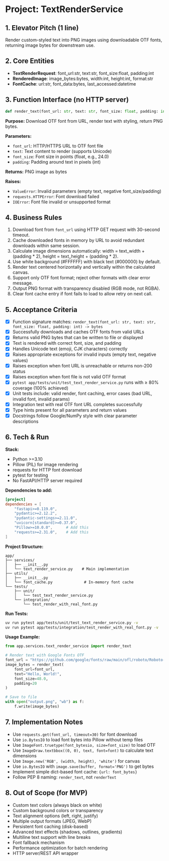 # Project: TextRenderService

## 1. Elevator Pitch (1 line)
Render custom-styled text into PNG images using downloadable OTF fonts, returning image bytes for downstream use.

## 2. Core Entities
- **TextRenderRequest**: font_url:str, text:str, font_size:float, padding:int
- **RenderedImage**: image_bytes:bytes, width:int, height:int, format:str
- **FontCache**: url:str, font_data:bytes, last_accessed:datetime

## 3. Function Interface (no HTTP server)
```python
def render_text(font_url: str, text: str, font_size: float, padding: int) -> bytes
```
**Purpose:** Download OTF font from URL, render text with styling, return PNG bytes.

**Parameters:**
- `font_url`: HTTP/HTTPS URL to OTF font file
- `text`: Text content to render (supports Unicode)
- `font_size`: Font size in points (float, e.g., 24.0)
- `padding`: Padding around text in pixels (int)

**Returns:** PNG image as bytes

**Raises:**
- `ValueError`: Invalid parameters (empty text, negative font_size/padding)
- `requests.HTTPError`: Font download failed
- `IOError`: Font file invalid or unsupported format

## 4. Business Rules
1. Download font from `font_url` using HTTP GET request with 30-second timeout.
2. Cache downloaded fonts in memory by URL to avoid redundant downloads within same session.
3. Calculate image dimensions automatically: width = text_width + (padding * 2), height = text_height + (padding * 2).
4. Use white background (#FFFFFF) with black text (#000000) by default.
5. Render text centered horizontally and vertically within the calculated canvas.
6. Support only OTF font format; reject other formats with clear error message.
7. Output PNG format with transparency disabled (RGB mode, not RGBA).
8. Clear font cache entry if font fails to load to allow retry on next call.

## 5. Acceptance Criteria
- [x] Function signature matches: `render_text(font_url: str, text: str, font_size: float, padding: int) -> bytes`
- [x] Successfully downloads and caches OTF fonts from valid URLs
- [x] Returns valid PNG bytes that can be written to file or displayed
- [x] Text is rendered with correct font, size, and padding
- [x] Handles Unicode text (emoji, CJK characters) correctly
- [x] Raises appropriate exceptions for invalid inputs (empty text, negative values)
- [x] Raises exception when font URL is unreachable or returns non-200 status
- [x] Raises exception when font file is not valid OTF format
- [x] `pytest app/tests/unit/test_text_render_service.py` runs with ≥ 80% coverage (100% achieved)
- [x] Unit tests include: valid render, font caching, error cases (bad URL, invalid font, invalid params)
- [x] Integration test with real OTF font URL completes successfully
- [x] Type hints present for all parameters and return values
- [x] Docstrings follow Google/NumPy style with clear parameter descriptions

## 6. Tech & Run

**Stack:**
- Python >=3.10
- Pillow (PIL) for image rendering
- requests for HTTP font download
- pytest for testing
- No FastAPI/HTTP server required

**Dependencies to add:**
```toml
[project]
dependencies = [
    "fastapi>=0.119.0",
    "pydantic>=2.12.2",
    "pydantic-settings>=2.11.0",
    "uvicorn[standard]>=0.37.0",
    "Pillow>=10.0.0",      # Add this
    "requests>=2.31.0",    # Add this
]
```

**Project Structure:**
```
app/
├── services/
│   ├── __init__.py
│   └── text_render_service.py    # Main implementation
├── utils/
│   ├── __init__.py
│   └── font_cache.py              # In-memory font cache
└── tests/
    ├── unit/
    │   └── test_text_render_service.py
    └── integration/
        └── test_render_with_real_font.py
```

**Run Tests:**
```bash
uv run pytest app/tests/unit/test_text_render_service.py -v
uv run pytest app/tests/integration/test_render_with_real_font.py -v
```

**Usage Example:**
```python
from app.services.text_render_service import render_text

# Render text with Google Fonts OTF
font_url = "https://github.com/google/fonts/raw/main/ofl/roboto/Roboto-Regular.ttf"
image_bytes = render_text(
    font_url=font_url,
    text="Hello, World!",
    font_size=48.0,
    padding=20
)

# Save to file
with open("output.png", "wb") as f:
    f.write(image_bytes)
```

## 7. Implementation Notes
- Use `requests.get(font_url, timeout=30)` for font download
- Use `io.BytesIO` to load font bytes into Pillow without temp files
- Use `ImageFont.truetype(font_bytesio, size=font_size)` to load OTF
- Use `ImageDraw.textbbox((0, 0), text, font=font)` to calculate text dimensions
- Use `Image.new('RGB', (width, height), 'white')` for canvas
- Use `io.BytesIO` with `image.save(buffer, format='PNG')` to get bytes
- Implement simple dict-based font cache: `{url: font_bytes}`
- Follow PEP 8 naming: `render_text`, not `renderText`

## 8. Out of Scope (for MVP)
- Custom text colors (always black on white)
- Custom background colors or transparency
- Text alignment options (left, right, justify)
- Multiple output formats (JPEG, WebP)
- Persistent font caching (disk-based)
- Advanced text effects (shadows, outlines, gradients)
- Multiline text support with line breaks
- Font fallback mechanism
- Performance optimization for batch rendering
- HTTP server/REST API wrapper

